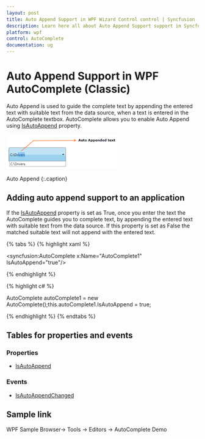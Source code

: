 ```yaml
---
layout: post
title: Auto Append Support in WPF Wizard Control control | Syncfusion
description: Learn here all about Auto Append Support support in Syncfusion WPF AutoComplete (Classic) control and more.
platform: wpf
control: AutoComplete
documentation: ug
---
```


# Auto Append Support in WPF AutoComplete (Classic)

Auto Append is used to guide the complete text by appending the entered text with suitable text from the data source, when a text is entered in the AutoComplete textbox. AutoComplete allows you to enable Auto Append using [IsAutoAppend](https://help.syncfusion.com/cr/wpf/Syncfusion.Windows.Tools.Controls.AutoComplete.html#Syncfusion_Windows_Tools_Controls_AutoComplete_IsAutoAppend) property.

![Auto append support](Auto-Append-Support_images/Auto-Append-Support_img1.png)

Auto Append
{:.caption}

## Adding auto append support to an application 

If the [IsAutoAppend](https://help.syncfusion.com/cr/wpf/Syncfusion.Windows.Tools.Controls.AutoComplete.html#Syncfusion_Windows_Tools_Controls_AutoComplete_IsAutoAppend) property is set as True, once you enter the text the AutoComplete guides you to complete text, by appending the entered text with suitable text from the data source. If this property is set as False the matched suitable text will not append with the entered text.

{% tabs %}
{% highlight xaml %}

<syncfusion:AutoComplete x:Name="AutoComplete1" IsAutoAppend="true"/>

{% endhighlight %}

{% highlight c# %}

AutoComplete autoComplete1 = new AutoComplete();this.autoComplete1.IsAutoAppend = true;

{% endhighlight %}
{% endtabs %}

## Tables for properties and events

### Properties

* [IsAutoAppend](https://help.syncfusion.com/cr/wpf/Syncfusion.Windows.Tools.Controls.AutoComplete.html#Syncfusion_Windows_Tools_Controls_AutoComplete_IsAutoAppend)

### Events

* [IsAutoAppendChanged](https://help.syncfusion.com/cr/wpf/Syncfusion.Windows.Tools.Controls.AutoComplete.html)

## Sample link

WPF Sample Browser-> Tools -> Editors -> AutoComplete Demo
